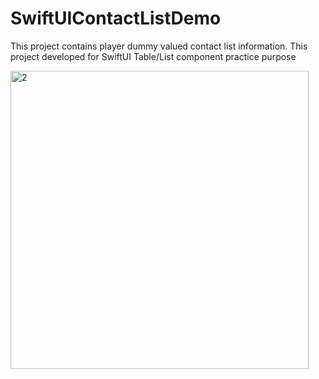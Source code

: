 # SwiftUIContactListDemo
This project contains player dummy valued contact list information. This project developed for SwiftUI Table/List component practice purpose

<img width="477" alt="2" src="https://user-images.githubusercontent.com/10699484/95663201-3bc14600-0b0b-11eb-9aef-365568d3246f.png">
